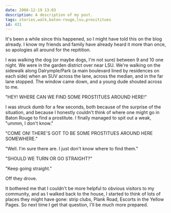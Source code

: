 ```yaml
---
date: 2008-12-19 13:03
description: A description of my post.
tags: stories,walk,baton-rouge,lsu,prosititues
id: 431
---
```

It's been a while since this happened, so I might have told this on the blog already.  I know my friends and family have already heard it more than once, so apologies all around for the repitition.

I was walking the dog (or maybe dogs, I'm not sure) between 9 and 10 one night.  We were in the garden district over near LSU.  We're walking on the sidewalk along Dalrymple/Park (a main boulevard lined by residences on each side) when an SUV across the lane, across the median, and in the far lane stopped.  The window came down, and a young dude shouted across to me.
<!--more-->
"HEY!  WHERE CAN WE FIND SOME PROSTITUES AROUND HERE!"

I was struck dumb for a few seconds, both because of the surprise of the situation, and because I honestly couldn't think of where one might go in Baton Rouge to find a prostitute.  I finally managed to spit out a weak, "ummm, I don't know."

"COME ON!  THERE'S GOT TO BE SOME PROSTITUES AROUND HERE SOMEWHERE."

"Well.  I'm sure there are.  I just don't know where to find them."

"SHOULD WE TURN OR GO STRAIGHT?"

"Keep going straight."

Off they drove.

It bothered me that I couldn't be more helpful to obvious visitors to my community, and as I walked back to the house, I started to think of lots of places they might have gone:  strip clubs, Plank Road, Escorts in the Yellow Pages.  So next time I get that question, I'll be much more prepared.
